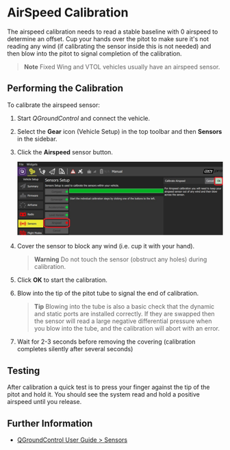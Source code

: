 # AirSpeed Calibration

The airspeed calibration needs to read a stable baseline with 0 airspeed to determine an offset. Cup your hands over the pitot to make sure it's not reading any wind (if calibrating the sensor inside this is not needed) and then blow into the pitot to signal completion of the calibration.

> **Note** Fixed Wing and VTOL vehicles usually have an airspeed sensor.

## Performing the Calibration 

To calibrate the airspeed sensor:

1. Start *QGroundControl* and connect the vehicle.
1. Select the **Gear** icon (Vehicle Setup) in the top toolbar and then **Sensors** in the sidebar.
1. Click the **Airspeed** sensor button.

   ![Airspeed calibration](../../images/qgc/setup/sensor_airspeed.jpg)
   
1. Cover the sensor to block any wind (i.e. cup it with your hand).

   > **Warning** Do not touch the sensor (obstruct any holes) during calibration.

1. Click **OK** to start the calibration.
1. Blow into the tip of the pitot tube to signal the end of calibration.

   > **Tip** Blowing into the tube is also a basic check that the dynamic and static ports are installed correctly. If they are swapped then the sensor will read a large negative differential pressure when you blow into the tube, and the calibration will abort with an error. 

1. Wait for 2-3 seconds before removing the covering (calibration completes silently after several seconds)


## Testing

After calibration a quick test is to press your finger against the tip of the pitot and hold it. You should see the system read and hold a positive airspeed until you release.

## Further Information

* [QGroundControl User Guide > Sensors](https://docs.qgroundcontrol.com/en/SetupView/Sensors.html#airspeed)
